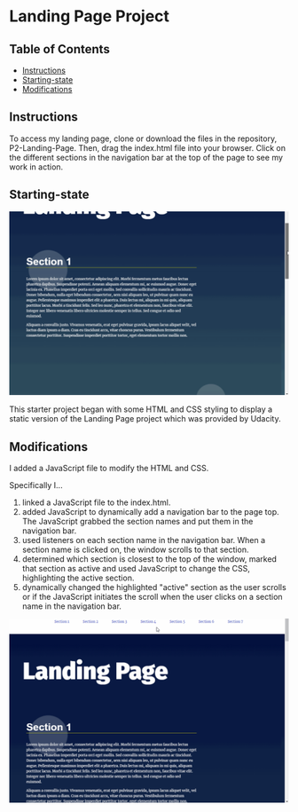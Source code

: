 # Landing Page Project

## Table of Contents

* [Instructions](#instructions)
* [Starting-state](#starting-state)
* [Modifications](#modifications)

## Instructions

To access my landing page, clone or download the files in the repository, P2-Landing-Page. Then, drag the index.html file into your browser. Click on the different sections in the navigation bar at the top of the page to see my work in action.

## Starting-state

![](videos/Before.gif)

This starter project began with some HTML and CSS styling to display a static version of the Landing Page project which was provided by Udacity. 

## Modifications

I added a JavaScript file to modify the HTML and CSS.

Specifically I...
1. linked a JavaScript file to the index.html.
2. added JavaScript to dynamically add a navigation bar to the page top. The JavaScript grabbed the section names and put them in the navigation bar.
3. used listeners on each section name in the navigation bar. When a section name is clicked on, the window scrolls to that section.
4. determined which section is closest to the top of the window, marked that section as active and used JavaScript to change the CSS, highlighting the active section. 
5. dynamically changed the highlighted "active" section as the user scrolls or if the JavaScript initiates the scroll when the user clicks on a section name in the navigation bar.

![](videos/After.gif)